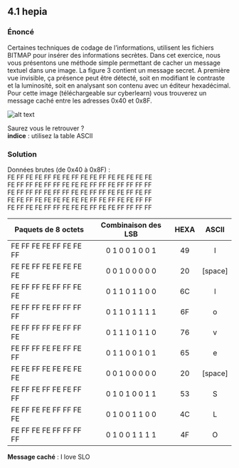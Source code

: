 ## 4.1 hepia

### Énoncé
Certaines techniques de codage de l’informations, utilisent les fichiers BITMAP pour insérer des informations secrètes. Dans cet exercice, nous vous présentons une méthode simple permettant de cacher un message textuel dans une image. La figure 3 contient un message secret. A première vue invisible, ça présence peut être détecté, soit en modifiant le contraste et la luminosité, soit en analysant son contenu avec un éditeur hexadécimal.  
Pour cette image (téléchargeable sur cyberlearn) vous trouverez un message caché entre les adresses 0x40 et 0x8F.


![alt text](https://gitlab.com/s.cardoso/hepia_pdn/raw/master/SLO/lab/representation-information/4-bonus/4.1-hepia/message_secret_hepia.bmp)

Saurez vous le retrouver ?  
**indice** : utilisez la table ASCII

### Solution

Données brutes (de 0x40 à 0x8F) :  
FE FF FE FE FF FE FE FF FE FE FF FE FE FE FE FE  
FE FF FF FE FF FF FE FE FE FF FF FE FF FF FF FF  
FE FF FF FF FE FF FF FE FE FF FF FE FE FF FE FF  
FE FE FF FE FE FE FE FE FE FF FE FF FE FE FF FF  
FE FF FE FE FF FF FE FE FE FF FE FE FF FF FF FF
	
|   Paquets de 8 octets   | Combinaison des LSB | HEXA |  ASCII  |
| ----------------------- | :-----------------: | :--: | :-----: |
| FE FF FE FE FF FE FE FF |   0 1 0 0 1 0 0 1   |  49  |    I    |
| FE FE FF FE FE FE FE FE |   0 0 1 0 0 0 0 0   |  20  | [space] |
| FE FF FF FE FF FF FE FE |   0 1 1 0 1 1 0 0   |  6C  |    l    |
| FE FF FF FE FF FF FF FF |   0 1 1 0 1 1 1 1   |  6F  |    o    |
| FE FF FF FF FE FF FF FE |   0 1 1 1 0 1 1 0   |  76  |    v    |
| FE FF FF FE FE FF FE FF |   0 1 1 0 0 1 0 1   |  65  |    e    |
| FE FE FF FE FE FE FE FE |   0 0 1 0 0 0 0 0   |  20  | [space] |
| FE FF FE FF FE FE FF FF |   0 1 0 1 0 0 1 1   |  53  |    S    |
| FE FF FE FE FF FF FE FE |   0 1 0 0 1 1 0 0   |  4C  |    L    |
| FE FF FE FE FF FF FF FF |   0 1 0 0 1 1 1 1   |  4F  |    O    |

**Message caché** : I love SLO